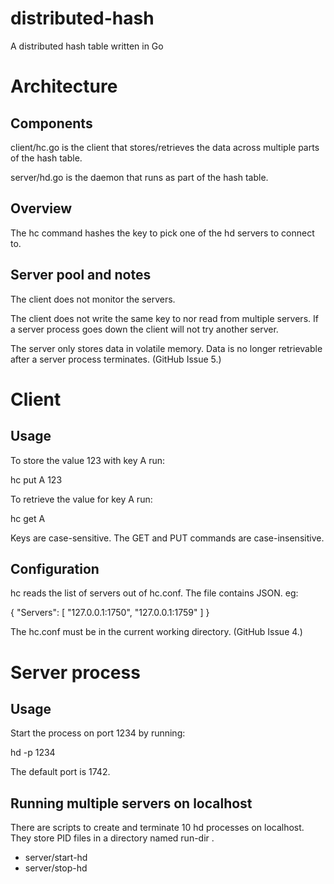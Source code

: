 # distributed-hash

A distributed hash table written in Go


# Architecture

## Components

client/hc.go is the client that stores/retrieves the data across multiple
parts of the hash table.

server/hd.go is the daemon that runs as part of the hash table.

## Overview

The hc command hashes the key to pick one of the hd servers to connect to.

## Server pool and notes

The client does not monitor the servers.

The client does not write the same key to nor read from multiple servers.
If a server process goes down the client will not try another server.

The server only stores data in volatile memory.  Data is no longer
retrievable after a server process terminates.  (GitHub Issue 5.)

# Client

## Usage

To store the value 123 with key A run:

  hc put A 123

To retrieve the value for key A run:

  hc get A

Keys are case-sensitive.  The GET and PUT commands are case-insensitive.

## Configuration

hc reads the list of servers out of hc.conf.  The file contains JSON. eg:

  {
    "Servers": [
      "127.0.0.1:1750",
      "127.0.0.1:1759"
    ]
  }


The hc.conf must be in the current working directory. (GitHub Issue 4.)

# Server process

## Usage

Start the process on port 1234 by running:

  hd -p 1234

The default port is 1742.

## Running multiple servers on localhost

There are scripts to create and terminate 10 hd processes on localhost.
They store PID files in a directory named run-dir .
- server/start-hd
- server/stop-hd
